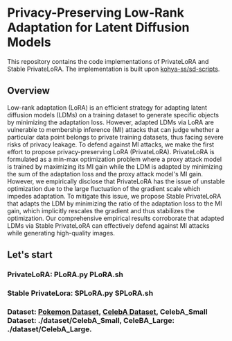 # Privacy-Preserving Low-Rank Adaptation for Latent Diffusion Models

This repository contains the code implementations of PrivateLoRA and Stable PrivateLoRA. The implementation is built upon [kohya-ss/sd-scripts](https://github.com/kohya-ss/sd-scripts.git).

## Overview
Low-rank adaptation (LoRA) is an efficient strategy for adapting latent diffusion models (LDMs) on a training dataset to generate specific objects by minimizing the adaptation loss. However, adapted LDMs via LoRA are vulnerable to membership inference (MI) attacks that can judge whether a particular data point belongs to private training datasets, thus facing severe risks of privacy leakage. To defend against MI attacks, we make the first effort to propose privacy-preserving LoRA (PrivateLoRA). PrivateLoRA is formulated as a min-max optimization problem where a proxy attack model is trained by maximizing its MI gain while the LDM is adapted by minimizing the sum of the adaptation loss and the proxy attack model's MI gain. 
However, we empirically disclose that PrivateLoRA has the issue of unstable optimization due to the large fluctuation of the gradient scale which impedes adaptation. To mitigate this issue, we propose Stable PrivateLoRA that adapts the LDM by minimizing the ratio of the adaptation loss to the MI gain, which implicitly rescales the gradient and thus stabilizes the optimization. Our comprehensive empirical results corroborate that adapted LDMs via Stable PrivateLoRA can effectively defend against MI attacks while generating high-quality images. 

## Let's start

### PrivateLoRA: PLoRA.py  PLoRA.sh

### Stable PrivateLora: SPLoRA.py  SPLoRA.sh

### Dataset: [Pokemon Dataset](https://huggingface.co/datasets/lambdalabs/pokemon-blip-captions), [CelebA Dataset](https://mmlab.ie.cuhk.edu.hk/projects/CelebA.html), CelebA_Small Dataset: ./dataset/CelebA_Small, CeleBA_Large: ./dataset/CelebA_Large.
